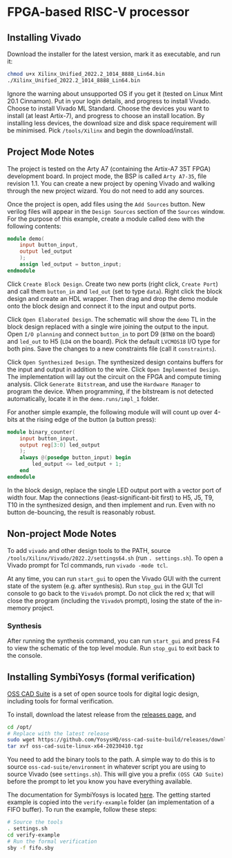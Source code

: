 # FPGA-based RISC-V processor

## Installing Vivado

Download the installer for the latest version, mark it as executable, and run it:

```bash
chmod u+x Xilinx_Unified_2022.2_1014_8888_Lin64.bin
./Xilinx_Unified_2022.2_1014_8888_Lin64.bin
```

Ignore the warning about unsupported OS if you get it (tested on Linux Mint 20.1 Cinnamon). Put in your login details, and progress to install Vivado. Choose to install Vivado ML Standard. Choose the devices you want to install (at least Artix-7), and progress to choose an install location. By installing less devices, the download size and disk space requirement will be minimised. Pick `/tools/Xilinx` and begin the download/install.

## Project Mode Notes

The project is tested on the Arty A7 (containing the Artix-A7 35T FPGA) development board. In project mode, the BSP is called `Arty A7-35`, file revision 1.1. You can create a new project by opening Vivado and walking through the new project wizard. You do not need to add any sources.

Once the project is open, add files using the `Add Sources` button. New verilog files will appear in the `Design Sources` section of the `Sources` window. For the purpose of this example, create a module called `demo` with the following contents:

```verilog
module demo(
    input button_input,
    output led_output
    );
    assign led_output = button_input;
endmodule
```

Click `Create Block Design`. Create two new ports (right click, `Create Port`) and call them `button_in` and `led_out` (set to type `data`). Right click the block design and create an HDL wrapper. Then drag and drop the demo module onto the block design and connect it to the input and output ports.

Click `Open Elaborated Design`. The schematic will show the `demo` TL in the block design replaced with a single wire joining the output to the input. Open `I/O planning` and connect `button_in` to port D9 (`BTN0` on the board) and `led_out` to H5 (`LD4` on the board). Pick the default `LVCMOS18` I/O type for both pins. Save the changes to a new constraints file (call it `constraints`).

Click `Open Synthesized Design`. The synthesized design contains buffers for the input and output in addition to the wire. Click `Open Implemented Design`. The implementation will lay out the circuit on the FPGA and compute timing analysis. Click `Generate Bitstream`, and use the `Hardware Manager` to program the device. When programming, if the bitstream is not detected automatically, locate it in the `demo.runs/impl_1` folder. 

For another simple example, the following module will will count up over 4-bits at the rising edge of the button (a button press):

```verilog
module binary_counter(
    input button_input,
    output reg[3:0] led_output
    );
    always @(posedge button_input) begin
        led_output <= led_output + 1;
    end
endmodule
```

In the block design, replace the single LED output port with a vector port of width four. Map the connections (least-significant-bit first) to H5, J5, T9, T10 in the synthesized design, and then implement and run. Even with no button de-bouncing, the result is reasonably robust.

## Non-project Mode Notes

To add `vivado` and other design tools to the PATH, source `/tools/Xilinx/Vivado/2022.2/settings64.sh` (run `. settings.sh`). To open a Vivado prompt for Tcl commands, run `vivado -mode tcl`.

At any time, you can run `start_gui` to open the Vivado GUI with the current state of the system (e.g. after synthesis). Run `stop_gui` in the GUI Tcl console to go back to the `Vivado%` prompt. Do not click the red x; that will close the program (including the `Vivado%` prompt), losing the state of the in-memory project.

### Synthesis

After running the synthesis command, you can run `start_gui` and press F4 to view the schematic of the top level module. Run `stop_gui` to exit back to the console.

## Installing SymbiYosys (formal verification)

[OSS CAD Suite](https://github.com/YosysHQ/oss-cad-suite-build) is a set of open source tools for digital logic design, including tools for formal verification.

To install, download the latest release from the [releases page](https://github.com/YosysHQ/oss-cad-suite-build/releases), and 

```bash
cd /opt/
# Replace with the latest release 
sudo wget https://github.com/YosysHQ/oss-cad-suite-build/releases/download/2023-04-10/oss-cad-suite-linux-x64-20230410.tgz
tar xvf oss-cad-suite-linux-x64-20230410.tgz 
```

You need to add the binary tools to the path. A simple way to do this is to source `oss-cad-suite/environment` in whatever script you are using to source Vivado (see `settings.sh`). This will give you a prefix `(OSS CAD Suite)` before the prompt to let you know you have everything available.

The documentation for SymbiYosys is located [here](https://yosyshq.readthedocs.io/projects/sby/en/latest/install.html). The getting started example is copied into the `verify-example` folder (an implementation of a FIFO buffer). To run the example, follow these steps:

```bash
# Source the tools
. settings.sh
cd verify-example
# Run the formal verification
sby -f fifo.sby
```

